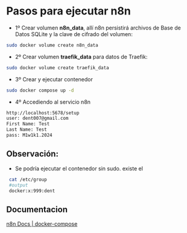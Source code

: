 # Pasos para ejecutar n8n
- 1º Crear volumen **n8n_data**, allí n8n persistirá archivos de Base de Datos SQLite y la clave de cifrado del volumen: 
```bash
sudo docker volume create n8n_data
```
- 2º Crear volumen **traefik_data** para datos de Traefik: 
```bash
sudo docker volume create traefik_data
```
- 3º Crear y ejecutar contenedor
```bash
sudo docker compose up -d
```
- 4º Accediendo al servicio n8n
```bash
http://localhost:5678/setup
user: dent007@gmail.com
First Name: Test
Last Name: Test
pass: M1w1k1.2024
```
## Observación:
- Se podría ejecutar el contenedor sin sudo. existe el 
```bash
 cat /etc/group
 #output
 docker:x:999:dent
```
## Documentacion
[n8n Docs | docker-compose](https://docs.n8n.io/hosting/installation/server-setups/docker-compose/#3-install-docker-compose 'n8n Docs')
